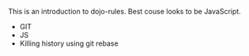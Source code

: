 This is an introduction to dojo-rules.  Best couse looks to be JavaScript.
* GIT
* JS
* Killing history using git rebase
 